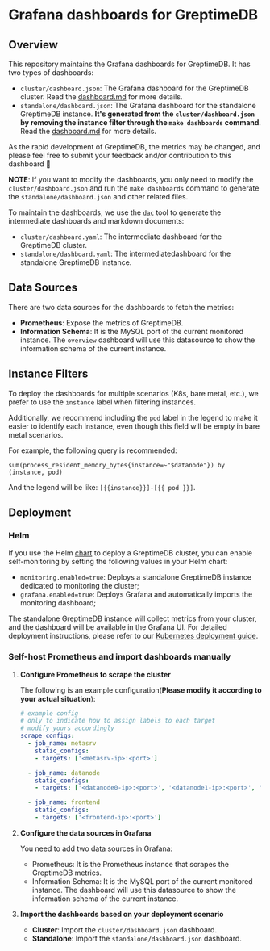 # Grafana dashboards for GreptimeDB

## Overview

This repository maintains the Grafana dashboards for GreptimeDB. It has two types of dashboards:

- `cluster/dashboard.json`: The Grafana dashboard for the GreptimeDB cluster. Read the [dashboard.md](./dashboards/cluster/dashboard.md) for more details.
- `standalone/dashboard.json`: The Grafana dashboard for the standalone GreptimeDB instance. **It's generated from the `cluster/dashboard.json` by removing the instance filter through the `make dashboards` command**. Read the [dashboard.md](./dashboards/standalone/dashboard.md) for more details.

As the rapid development of GreptimeDB, the metrics may be changed, and please feel free to submit your feedback and/or contribution to this dashboard 🤗

**NOTE**: If you want to modify the dashboards, you only need to modify the `cluster/dashboard.json` and run the `make dashboards` command to generate the `standalone/dashboard.json` and other related files.

To maintain the dashboards, we use the [`dac`](https://github.com/zyy17/dac) tool to generate the intermediate dashboards and markdown documents:

- `cluster/dashboard.yaml`: The intermediate dashboard for the GreptimeDB cluster.
- `standalone/dashboard.yaml`: The intermediatedashboard for the standalone GreptimeDB instance.

## Data Sources

There are two data sources for the dashboards to fetch the metrics:

- **Prometheus**: Expose the metrics of GreptimeDB.
- **Information Schema**: It is the MySQL port of the current monitored instance. The `overview` dashboard will use this datasource to show the information schema of the current instance.

## Instance Filters

To deploy the dashboards for multiple scenarios (K8s, bare metal, etc.), we prefer to use the `instance` label when filtering instances.

Additionally, we recommend including the `pod` label in the legend to make it easier to identify each instance, even though this field will be empty in bare metal scenarios.

For example, the following query is recommended:

```promql
sum(process_resident_memory_bytes{instance=~"$datanode"}) by (instance, pod)
```

And the legend will be like: `[{{instance}}]-[{{ pod }}]`.

## Deployment

### Helm

If you use the Helm [chart](https://github.com/GreptimeTeam/helm-charts) to deploy a GreptimeDB cluster, you can enable self-monitoring by setting the following values in your Helm chart:

- `monitoring.enabled=true`: Deploys a standalone GreptimeDB instance dedicated to monitoring the cluster;
- `grafana.enabled=true`: Deploys Grafana and automatically imports the monitoring dashboard;

The standalone GreptimeDB instance will collect metrics from your cluster, and the dashboard will be available in the Grafana UI. For detailed deployment instructions, please refer to our [Kubernetes deployment guide](https://docs.greptime.com/nightly/user-guide/deployments/deploy-on-kubernetes/getting-started).

### Self-host Prometheus and import dashboards manually

1. **Configure Prometheus to scrape the cluster**

   The following is an example configuration(**Please modify it according to your actual situation**):

    ```yml
    # example config
    # only to indicate how to assign labels to each target
    # modify yours accordingly
    scrape_configs:
      - job_name: metasrv
        static_configs:
        - targets: ['<metasrv-ip>:<port>']

      - job_name: datanode
        static_configs:
        - targets: ['<datanode0-ip>:<port>', '<datanode1-ip>:<port>', '<datanode2-ip>:<port>']

      - job_name: frontend
        static_configs:
        - targets: ['<frontend-ip>:<port>']
    ```

2. **Configure the data sources in Grafana**

   You need to add two data sources in Grafana:

   - Prometheus: It is the Prometheus instance that scrapes the GreptimeDB metrics.
   - Information Schema: It is the MySQL port of the current monitored instance. The dashboard will use this datasource to show the information schema of the current instance.

3. **Import the dashboards based on your deployment scenario**

   - **Cluster**: Import the `cluster/dashboard.json` dashboard.
   - **Standalone**: Import the `standalone/dashboard.json` dashboard.
